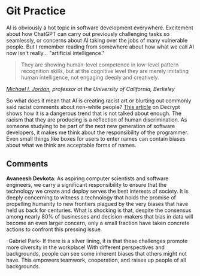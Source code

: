 # Git Practice

AI is obviously a hot topic in software development everywhere. Excitement about how ChatGPT can carry out previously challenging tasks so seamlessly, or concerns about AI taking over the jobs of many vulnerable people. But I remember reading from somewhere about how what we call AI now isn't really... "artificial intelligence."  

> They are showing human-level competence in low-level pattern recognition skills, but at the cognitive level they are merely imitating human intelligence, not engaging deeply and creatively.

*[Michael I. Jordan](https://spectrum.ieee.org/stop-calling-everything-ai-machinelearning-pioneer-says), professor at the University of California, Berkeley*  

So what does it mean that AI is creating racist art or blurting out commonly said racist comments about non-white people? [This article](https://decrypt.co/155929/ai-racist-experts-say-heres-why) on Decrypt shows how it is a dangerous trend that is not talked about enough. The racism that they are producing is a reflection of human discrimination. As someone studying to be part of the next new generation of software developers, it makes me think about the responsibility of the programmer. Even small things like boxes for users to enter names can contain biases about what we think are acceptable forms of names. 

## Comments

**Avaneesh Devkota**: As aspiring computer scientists and software engineers, we carry a significant responsibility to ensure that the technology we create and deploy serves the best interests of society. It is deeply concerning to witness a technology that holds the promise of propelling humanity to new frontiers plagued by the very biases that have held us back for centuries. What is shocking is that, despite the consensus among nearly 80% of businesses and decision-makers that bias in data will become an even larger concern, only a small fraction have taken concrete actions to confront this pressing issue.

-Gabriel Park-
If there is a silver lining, it is that these challenges promote more diversity in the workplace! With different perspectives and backgrounds, people can see some inherent biases that others might not have. This empowers teamwork, cooperation, and raises up people of all backgrounds. 
